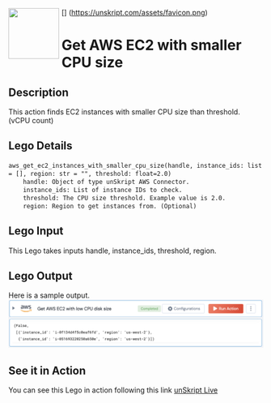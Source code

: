 [<img align="left" src="https://unskript.com/assets/favicon.png" width="100" height="100" style="padding-right: 5px">]
(https://unskript.com/assets/favicon.png)
<h1>Get AWS EC2 with smaller CPU size</h1>

## Description
This action finds EC2 instances with smaller CPU size than threshold. (vCPU count)

## Lego Details
	aws_get_ec2_instances_with_smaller_cpu_size(handle, instance_ids: list = [], region: str = "", threshold: float=2.0)
		handle: Object of type unSkript AWS Connector.
		instance_ids: List of instance IDs to check.
		threshold: The CPU size threshold. Example value is 2.0.
		region: Region to get instances from. (Optional)

## Lego Input
This Lego takes inputs handle, instance_ids, threshold, region.

## Lego Output
Here is a sample output.
<img src="./1.png">

## See it in Action

You can see this Lego in action following this link [unSkript Live](https://us.app.unskript.io)